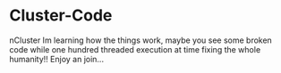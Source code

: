# Cluster-Code
nCluster
Im learning how the things work, maybe you see some broken code while one hundred threaded execution at time fixing the whole humanity!!
Enjoy an join...
